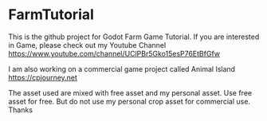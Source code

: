 # FarmTutorial

This is the github project for Godot Farm Game Tutorial.
If you are interested in Game, please check out my Youtube Channel https://www.youtube.com/channel/UClPBr5Gko15esP76EtBfGfw

I am also working on a commercial game project called Animal Island
https://cpjourney.net

The asset used are mixed with free asset and my personal asset. Use free asset for free. But do not use my personal crop asset for commercial use. Thanks
